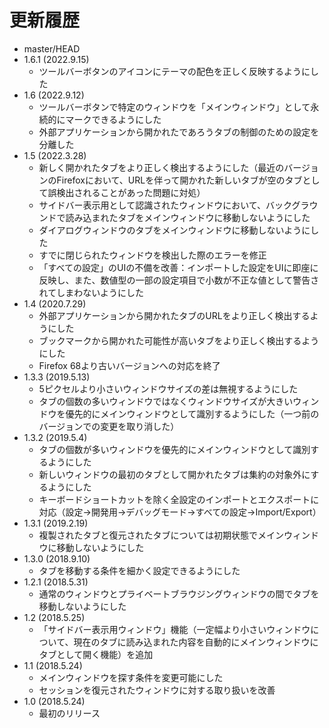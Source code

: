 # 更新履歴

 - master/HEAD
 - 1.6.1 (2022.9.15)
   * ツールバーボタンのアイコンにテーマの配色を正しく反映するようにした
 - 1.6 (2022.9.12)
   * ツールバーボタンで特定のウィンドウを「メインウィンドウ」として永続的にマークできるようにした
   * 外部アプリケーションから開かれたであろうタブの制御のための設定を分離した
 - 1.5 (2022.3.28)
   * 新しく開かれたタブをより正しく検出するようにした（最近のバージョンのFirefoxにおいて、URLを伴って開かれた新しいタブが空のタブとして誤検出されることがあった問題に対処）
   * サイドバー表示用として認識されたウィンドウにおいて、バックグラウンドで読み込まれたタブをメインウィンドウに移動しないようにした
   * ダイアログウィンドウのタブをメインウィンドウに移動しないようにした
   * すでに閉じられたウィンドウを検出した際のエラーを修正
   * 「すべての設定」のUIの不備を改善：インポートした設定をUIに即座に反映し、また、数値型の一部の設定項目で小数が不正な値として警告されてしまわないようにした
 - 1.4 (2020.7.29)
   * 外部アプリケーションから開かれたタブのURLをより正しく検出するようにした
   * ブックマークから開かれた可能性が高いタブをより正しく検出するようにした
   * Firefox 68より古いバージョンへの対応を終了
 - 1.3.3 (2019.5.13)
   * 5ピクセルより小さいウィンドウサイズの差は無視するようにした
   * タブの個数の多いウィンドウではなくウィンドウサイズが大きいウィンドウを優先的にメインウィンドウとして識別するようにした（一つ前のバージョンでの変更を取り消した）
 - 1.3.2 (2019.5.4)
   * タブの個数が多いウィンドウを優先的にメインウィンドウとして識別するようにした
   * 新しいウィンドウの最初のタブとして開かれたタブは集約の対象外にするようにした
   * キーボードショートカットを除く全設定のインポートとエクスポートに対応（設定→開発用→デバッグモード→すべての設定→Import/Export）
 - 1.3.1 (2019.2.19)
   * 複製されたタブと復元されたタブについては初期状態でメインウィンドウに移動しないようにした
 - 1.3.0 (2018.9.10)
   * タブを移動する条件を細かく設定できるようにした
 - 1.2.1 (2018.5.31)
   * 通常のウィンドウとプライベートブラウジングウィンドウの間でタブを移動しないようにした
 - 1.2 (2018.5.25)
   * 「サイドバー表示用ウィンドウ」機能（一定幅より小さいウィンドウについて、現在のタブに読み込まれた内容を自動的にメインウィンドウにタブとして開く機能）を追加
 - 1.1 (2018.5.24)
   * メインウィンドウを探す条件を変更可能にした
   * セッションを復元されたウィンドウに対する取り扱いを改善
 - 1.0 (2018.5.24)
   * 最初のリリース
